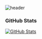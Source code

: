 ![header](https://capsule-render.vercel.app/api?type=Waving&color=1E1E1E&height=250&section=header&text=Junseo's%20Github&fontColor=C9D1D9&fontSize=60&fontAlignY=30&desc=Android%20Developer&descSize=25&descAlignY=50&descAlign=60&descColor=8CA0B3)

<h3>GitHub Stats</h3>
<a href="https://github.com/anuraghazra/github-readme-stats">
  <img src="https://github-readme-stats.vercel.app/api?username=Junseo0324&count_private=true&show_icons=true&bg_color=1E1E1E&title_color=C9D1D9&text_color=ADB6C4&icon_color=8CA0B3&border_color=30363D&hide_border=false" alt="GitHub Stats">
</a> 

<!--
**Junseo0324/Junseo0324** is a ✨ _special_ ✨ repository because its `README.md` (this file) appears on your GitHub profile.

Here are some ideas to get you started:

- 🔭 I’m currently working on ...
- 🌱 I’m currently learning ...
- 👯 I’m looking to collaborate on ...
- 🤔 I’m looking for help with ...
- 💬 Ask me about ...
- 📫 How to reach me: ...
- 😄 Pronouns: ...
- ⚡ Fun fact: ...
-->
